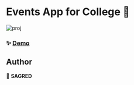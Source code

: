 # Events App for College 👋

![proj](https://img.shields.io/badge/BMSCE-EVENTS-red.svg?cacheSeconds=2592000)  


### ✨ [Demo](https://eventsofbms.web.app) 

## Author

👤 **SAGRED**
